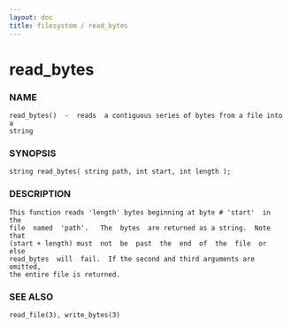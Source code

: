 ```yaml
---
layout: doc
title: filesystem / read_bytes
---
```

# read_bytes

### NAME

    read_bytes()  -  reads  a contiguous series of bytes from a file into a
    string

### SYNOPSIS

    string read_bytes( string path, int start, int length );

### DESCRIPTION

    This function reads 'length' bytes beginning at byte # 'start'  in  the
    file  named  'path'.   The  bytes  are returned as a string.  Note that
    (start + length) must  not  be  past  the  end  of  the  file  or  else
    read_bytes  will  fail.  If the second and third arguments are omitted,
    the entire file is returned.

### SEE ALSO

    read_file(3), write_bytes(3)

